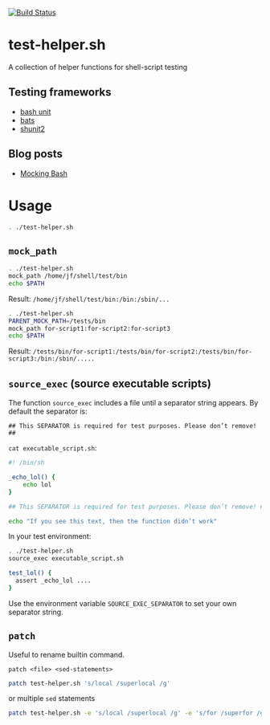 [![Build Status](https://travis-ci.org/Josef-Friedrich/test-helper.sh.svg?branch=master)](https://travis-ci.org/Josef-Friedrich/test-helper.sh)

# test-helper.sh
A collection of helper functions for shell-script testing

## Testing frameworks

* [bash unit](https://github.com/pgrange/bash_unit)
* [bats](https://github.com/sstephenson/bats)
* [shunit2](https://github.com/kward/shunit2)

## Blog posts

* [Mocking Bash](https://pbrisbin.com/posts/mocking_bash/)

# Usage

```sh
. ./test-helper.sh
```

## `mock_path`

```sh
. ./test-helper.sh
mock_path /home/jf/shell/test/bin
echo $PATH
```

Result: `/home/jf/shell/test/bin:/bin:/sbin/...`

```sh
. ./test-helper.sh
PARENT_MOCK_PATH=/tests/bin
mock_path for-script1:for-script2:for-script3
echo $PATH
```

Result: `/tests/bin/for-script1:/tests/bin/for-script2:/tests/bin/for-script3:/bin:/sbin/.....`

## `source_exec` (source executable scripts)

The function `source_exec` includes a file until a separator string
appears. By default the separator is:

```
## This SEPARATOR is required for test purposes. Please don’t remove! ##
```

`cat executable_script.sh`:

```sh
#! /bin/sh

_echo_lol() {
	echo lol
}

## This SEPARATOR is required for test purposes. Please don’t remove! ##

echo "If you see this text, then the function didn’t work"
```

In your test environment:

```sh
. ./test-helper.sh
source_exec executable_script.sh

test_lol() {
  assert _echo_lol ....
}
```

Use the environment variable `SOURCE_EXEC_SEPARATOR` to set your own
separator string.

## `patch`

Useful to rename builtin command.


```
patch <file> <sed-statements>
```

```sh
patch test-helper.sh 's/local /superlocal /g'
```

or multiple `sed` statements

```sh
patch test-helper.sh -e 's/local /superlocal /g' -e 's/for /superfor /g'
```
